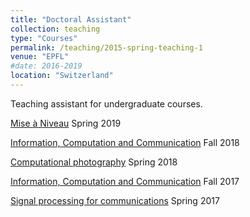 ```yaml
---
title: "Doctoral Assistant"
collection: teaching
type: "Courses"
permalink: /teaching/2015-spring-teaching-1
venue: "EPFL"
#date: 2016-2019
location: "Switzerland"
---
```


Teaching assistant for undergraduate courses.


[Mise à Niveau](https://man.epfl.ch/) Spring 2019

[Information, Computation and Communication](https://www.epfl.ch/schools/ic/education/icc/) Fall 2018

[Computational photography](http://edu.epfl.ch/coursebook/en/computational-photography-CS-413) Spring 2018

[Information, Computation and Communication](https://www.epfl.ch/schools/ic/education/icc/) Fall 2017

[Signal processing for communications](https://edu.epfl.ch/coursebook/en/signal-processing-for-communications-COM-303-1) Spring 2017
